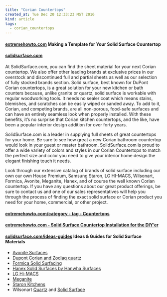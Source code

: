 ```yaml
---
title: "Corian Countertops"
created_at: Tue Dec 20 12:33:23 MST 2016
kind: article
tags:
  - corian_countertops
---
```


<h4>
  <a href="http://extremehowto.com/making-a-template-for-your-solid-surface-countertop/" target="_blank">extremehowto.com</a>
  Making a Template for Your Solid Surface Countertop
</h4>

<h4>
  <a href="http://solidsurface.com/" target="_blank">solidsurface.com</a>
</h4>

At SolidSurface.com, you can find the sheet material for your next Corian
countertop. We also offer other leading brands at exclusive prices in
our overstock and discontinued full and partial sheets as well as our
selection of fully stocked brands section. Solid surface, best known
for DuPont Corian countertops, is a great solution for your new kitchen
or bath counters because, unlike granite or quartz, solid surface is
workable with regular woodworking tools. It needs no sealer coat which
means stains, blemishes, and scratches can be easily wiped or sanded
away. To add to it, Corian, and competing brands, are all non-porous,
food-safe surfaces and can have an entirely seamless look when properly
installed. With these benefits, it’s no surprise that Corian kitchen
countertops, and the like, have been a popular interior design addition
for over forty years.

SolidSurface.com is a leader in supplying full sheets of great countertops
for your home. Be sure to see how great a new Corian bathroom countertop
would look in your guest or master bathroom. SolidSurface.com is proud
to offer a wide variety of colors and styles in our Corian Countertops
to match the perfect size and color you need to give your interior home
design the elegant finishing touch it needs.

Look through our extensive catalog of brands of solid surface including
our own our own House Premium, Samsung Staron, LG HI-MACS, Wilsonart,
Formica, Avonite, Meganite, Hanex, and of course the well known Corian
countertop. If you have any questions about our great product offerings,
be sure to contact us and one of our sales representatives will help
you through the process of finding the exact solid surface or Corian
product you need for your home, commercial, or other project.

<h4>
  <a href="http://extremehowto.com/category/constructionhow-to/countertops-constructionhow-to/" target="_blank">extremehowto.com/category - tag - Countertops</a>
</h4>

<h4>
  <a href="http://extremehowto.com/solid-surface-countertop-installation-for-the-diyer/" target="_blank">extremehowto.com - Solid Surface Countertop Installation for the DIY’er</a>
</h4>

<h4>
  <a href="http://solidsurface.com/ideas-guides/instructional-guides" target="_blank">solidsurface.com/ideas-guides</a>
  Ideas & Guides for Solid Surface Materials
</h4>


<ul>
  <li>
    <a href="http://www.avonite.com/" target="_blank">Avonite Surfaces</a>
  </li>
  <li>
    <a href="http://www.dupont.com/products-and-services/construction-materials/surface-design-materials.html?src=globalnav" target="_blank">Dupont Corian and Zodiaq quartz</a>
  </li>
  <li>
    <a href="http://www.formica.com/en/us/products/formica-solid-surfacing-home#swatchesTab" target="_blank">Formica Solid Surfacing</a>
  </li>
  <li>
    <a href="http://hanexsurfaces.com/" target="_blank">Hanex Solid Surfaces by Hanwha Surfaces</a>
  </li>
  <li>
    <a href="http://www.lghimacsusa.com/" target="_blank">LG Hi-MACS</a>
  </li>
  <li>
    <a href="http://meganite.com/en/" target="_blank">Meganite</a>
  </li>
  <li>
    <a href="http://www.staron.com/staron/eng/contents/exhibition/list.do?appCd=E03008" target="_blank">Staron Kitchens</a>
  </li>
  <li>
    Wilsonart 
    <a href="http://www.wilsonart.com/quartz-countertops" target="_blank">Quartz</a>
    and
    <a href="http://www.wilsonart.com/solid-surfaces" target="_blank">Solid Surface</a>
  </li>
</ul>


<!--
html boilerplate
<a href="" target="_blank"></a>
<a name=""></a>
<img src="" width="400px">
<ul>
  <li></li>
</ul>
<pre>
</pre>
<pre><code>
</code></pre>
<math xmlns='http://www.w3.org/1998/Math/MathML' display='block'>
</math>
-->

